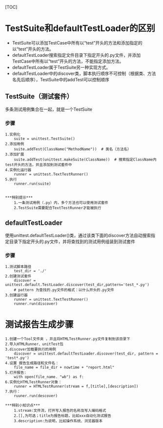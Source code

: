 [TOC]

# TestSuite和defaultTestLoader的区别

- TestSuite可以添加TestCase中所有以“test”开头的方法和添加指定的以“test”开头的方法。
- defaultTestLoader搜索指定文件目录下指定开头的.py文件，并添加TestCase中所有以“test”开头的方法，不能指定添加方法。
- defaultTestLoader属于TestSuite另一种实现方式。
- defaultTestLoader中的discover类，脚本执行顺序不可控制（根据类、方法名先后顺序），TestSuite中的addTest可以控制顺序

## TestSuite（测试套件）

多条测试用例集合在一起，就是一个TestSuite

### 步骤

``` 
1.实例化
	suite = unittest.TestSuite()
2.添加用例
	suite.addTest(ClassName("MethodName"))  # 类名（方法名）
3.添加扩展
	suite.addTest(unittest.makeSuite(ClassName))  # 搜索指定ClassName内test开头的方法，并且添加到测试套件中
4.实例化运行器
	runner = unittest.TextTestRunner()
5.执行
	runner.run(suite)
	
	
***特别提示***
	1.一条测试用例（.py）内，多个方法也可以使用测试套件
	2.TestSuite需要配合TextTestRunner才能被执行
```



## defaultTestLoader

使用unittest.defaultTestLoader()类，通过该类下面的discover方法自动搜索指定目录下指定开头的.py文件，并将查找到的测试用例组装到测试套件

### 步骤

``` 
1.测试脚本路径
	test_dir = './'
2.创建测试套件
	discover = unittest.default.TestLoader.discover(test_dir,pattern='test_*.py')
	# pattern 为查找的.py文件的格式：以什么开头的.py文件
3.创建运行器
	runner = unittest.TextTestRunner()
	runner.run(discover)
```



# 测试报告生成步骤

``` 
1.创建一个Tool文件夹 ，并且将HTMLTestRunner.py文件复制到该目录下
2.导入HTMLRunner、unitTest包
3.discover加载要执行的用例
	discover = unittest.defaultTestLoader.discover(test_dir, pattern = 'test*.py')
4.设置 报告生成路径和文件名：
	file_name = file_dir + nowtime + "report.html"
5.打开报告:
	with open(file_name. "wb") as f:
6.实例化HTMLTestRunner对象：
	runner = HTMLTestRunner(stream = f,[title],[description])
7.执行：
	ruuner.run(descover)
	
***特别小知识点***
	1.stream:文件流，打开写入报告的名称及写入编码格式
	2.[],为可选；title为报告标题，比如xxx自动化测试报告
	3.description:为说明，比如操作系统、浏览器版本
```

















